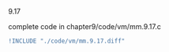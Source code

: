 9.17

complete code in chapter9/code/vm/mm.9.17.c

```diff
!INCLUDE "./code/vm/mm.9.17.diff"
```



